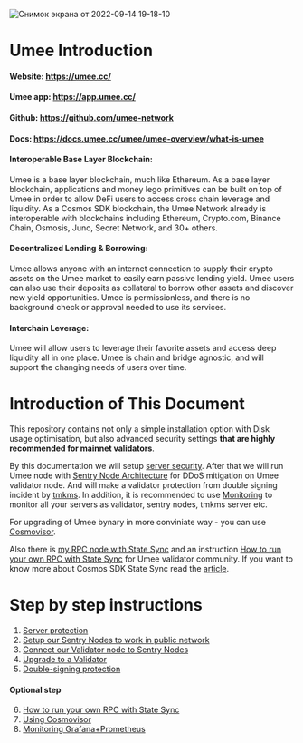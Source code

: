 ![Снимок экрана от 2022-09-14 19-18-10](https://user-images.githubusercontent.com/30211801/190195875-f19668d7-b857-4923-8292-2388586af626.png)
# Umee Introduction
#### Website: https://umee.cc/
#### Umee app: https://app.umee.cc/
#### Github: https://github.com/umee-network
#### Docs: https://docs.umee.cc/umee/umee-overview/what-is-umee
#### Interoperable Base Layer Blockchain:
Umee is a base layer blockchain, much like Ethereum. As a base layer blockchain, applications and money lego primitives can be built on top of Umee in order to allow DeFi users to access cross chain leverage and liquidity.
As a Cosmos SDK blockchain, the Umee Network already is interoperable with blockchains including Ethereum, Crypto.com, Binance Chain, Osmosis, Juno, Secret Network, and 30+ others.

#### Decentralized Lending & Borrowing:
Umee allows anyone with an internet connection to supply their crypto assets on the Umee market to easily earn passive lending yield. Umee users can also use their deposits as collateral to borrow other assets and discover new yield opportunities.
Umee is permissionless, and there is no background check or approval needed to use its services.

#### Interchain Leverage:
Umee will allow users to leverage their favorite assets and access deep liquidity all in one place. Umee is chain and bridge agnostic, and will support the changing needs of users over time.

# Introduction of This Document
This repository contains not only a simple installation option with Disk usage optimisation, but also advanced security settings **that are highly recommended for mainnet validators**.

By this documentation we will setup [server security](https://github.com/AlexToTheSun/Validator_Activity/blob/main/Mainnet-Guides/Minimum-server-protection.md). After that we will run Umee node with [Sentry Node Architecture](https://forum.cosmos.network/t/sentry-node-architecture-overview/454) for DDoS mitigation on Umee validator node. And will make a validator protection from double signing incident by [tmkms](https://github.com/iqlusioninc/tmkms). In addition, it is recommended to use [Monitoring](https://github.com/AlexToTheSun/Validator_Activity/tree/main/Mainnet-Guides/Umee/Monitoring) to monitor all your servers as validator, sentry nodes, tmkms server etc.

For upgrading of Umee bynary in more conviniate way - you can use [Cosmovisor](https://docs.cosmos.network/main/run-node/cosmovisor.html).

Also there is [my RPC node with State Sync](https://github.com/AlexToTheSun/Validator_Activity/blob/main/State-Sync/Umee-Mainnet.md) and an instruction [How to run your own RPC with State Sync](https://github.com/AlexToTheSun/Validator_Activity/tree/main/State-Sync#how-to-run-your-own-rpc-with-state-sync) for Umee validator community. If you want to know more about Cosmos SDK State Sync read the [article](https://blog.cosmos.network/cosmos-sdk-state-sync-guide-99e4cf43be2f).

# Step by step instructions
1. [Server protection](https://github.com/AlexToTheSun/Validator_Activity/blob/main/Mainnet-Guides/Umee/Minimum-server-protection.md)
2. [Setup our Sentry Nodes to work in public network](https://github.com/AlexToTheSun/Validator_Activity/blob/main/Mainnet-Guides/Umee/Basic-Installation-Synchronization.md)
3. [Connect our Validator node to Sentry Nodes](https://github.com/AlexToTheSun/Validator_Activity/blob/main/Mainnet-Guides/Umee/Sentry-Node-Architecture.md)
4. [Upgrade to a Validator](https://github.com/AlexToTheSun/Validator_Activity/blob/main/Mainnet-Guides/Umee/Wallet-Funding-Validator-Creating.md)
5. [Double-signing protection](https://github.com/AlexToTheSun/Validator_Activity/blob/main/Mainnet-Guides/Umee/tmkms-validator-security.md)
#### Optional step
6. [How to run your own RPC with State Sync](https://github.com/AlexToTheSun/Validator_Activity/tree/main/State-Sync)
7. [Using Cosmovisor](https://github.com/AlexToTheSun/Validator_Activity/blob/main/Mainnet-Guides/Umee/Cosmovisor.md)
8. [Monitoring Grafana+Prometheus](https://github.com/AlexToTheSun/Validator_Activity/tree/main/Mainnet-Guides/Umee/Monitoring)
